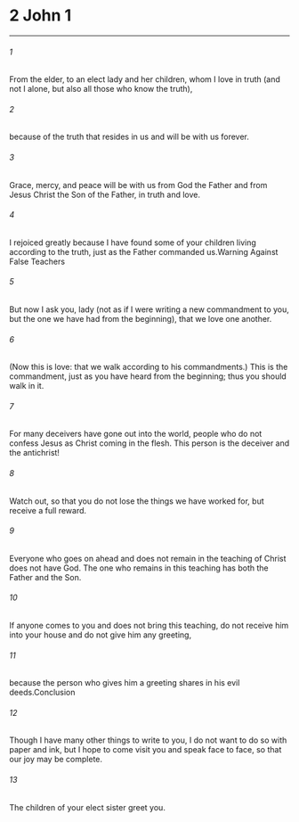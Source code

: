 # 2 John 1
***



###### 1 
From the elder, to an elect lady and her children, whom I love in truth (and not I alone, but also all those who know the truth), 

###### 2 
because of the truth that resides in us and will be with us forever. 

###### 3 
Grace, mercy, and peace will be with us from God the Father and from Jesus Christ the Son of the Father, in truth and love. 

###### 4 
I rejoiced greatly because I have found some of your children living according to the truth, just as the Father commanded us.Warning Against False Teachers 

###### 5 
But now I ask you, lady (not as if I were writing a new commandment to you, but the one we have had from the beginning), that we love one another. 

###### 6 
(Now this is love: that we walk according to his commandments.) This is the commandment, just as you have heard from the beginning; thus you should walk in it. 

###### 7 
For many deceivers have gone out into the world, people who do not confess Jesus as Christ coming in the flesh. This person is the deceiver and the antichrist! 

###### 8 
Watch out, so that you do not lose the things we have worked for, but receive a full reward. 

###### 9 
Everyone who goes on ahead and does not remain in the teaching of Christ does not have God. The one who remains in this teaching has both the Father and the Son. 

###### 10 
If anyone comes to you and does not bring this teaching, do not receive him into your house and do not give him any greeting, 

###### 11 
because the person who gives him a greeting shares in his evil deeds.Conclusion 

###### 12 
Though I have many other things to write to you, I do not want to do so with paper and ink, but I hope to come visit you and speak face to face, so that our joy may be complete. 

###### 13 
The children of your elect sister greet you.
